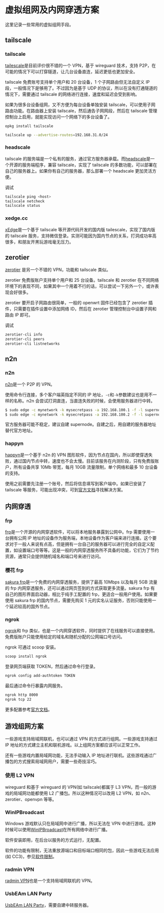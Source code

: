 # 虚拟组网及内网穿透方案

这里记录一些常用的虚拟组网手段。

## tailscale

### tailscale

[tailescale](https://tailscale.com)是目前评价很不错的一个 VPN，基于 wireguard 技术，支持 P2P，在可能的情况下可以打穿隧道，让几台设备直连，延迟更低也更加安全。

tailscale 免费账号支持单个用户和 20 台设备，1 个子网路由但无法自定义 IP 段，一般情况下是够用了。不过因为是基于 UDP 的协议，所以在没有打通隧道的情况下，需要通过 tailscale 的网络进行连接，速度和延迟会受到影响。

如果为很多台设备组网，又不方便为每台设备单独安装 tailscale，可以使用子网路由功能。在路由器上安装 tailscale，然后通告子网网段，然后在 tailscale 管理控制台上启用，就能实现访问一个网络下的多台设备了。

```sh
opkg install tailscale

tailscale up --advertise-routes=192.168.31.0/24
```

### headscale

tailscale 的服务端是一个私有的服务，通过官方服务器承载。而[headscale](https://github.com/juanfont/headscale)是一个开源的服务端程序，兼容 tailscale，实现了 tailscale 的多数功能，可以部署在自己的服务器上。如果你有自己的服务器，那么部署一个 headscale 更加灵活方便。

调试

```sh
tailscale ping <host>
tailscale netcheck
tailscale status
```

### xedge.cc

[xEdge](https://xedge.cc)是一个基于 tailscale 等开源代码开发的国内版 tailescale，实现了国内版的 tailscale 服务，支持微信登录。实测可能因为国内节点的关系，打洞成功率高很多，和朋友开黑玩游戏毫无压力。

## zerotier

[zerotier](https://www.zerotier.com) 是另一个不错的 VPN，功能和 tailscale 类似。

zerotier 免费版账户支持单个用户和 25 台设备。tailscale 和 zerotier 在不同网络环境下的表现不同，如果其中一个用着不行的话，可以尝试一下另外一个，或许表现会好很多。

zerotier 要开启子网路由很简单，一般的 openwrt 固件已经包含了 zerotier 插件，只需要在插件设置中添加网络 ID，然后在 zerotier 管理控制台中设置子网和路由 IP 即可。

调试

```sh
zerotier-cli info
zerotier-cli peers
zerotier-cli listnetworks
```

## n2n

### n2n

[n2n](https://github.com/ntop/n2n)是一个 P2P 的 VPN。

使用命令行连接，多个客户端英指定不同的 IP 地址，`-c`和`-k`参数建议也是用不一样的名称。n2n 会尝试打洞直连，当直连失败的时候，会使用服务器进行中转。

```sh
$ sudo edge -c mynetwork -k mysecretpass -a 192.168.100.1 -f -l supernode.ntop.org:7777
$ sudo edge -c mynetwork -k mysecretpass -a 192.168.100.2 -f -l supernode.ntop.org:7777
```

官方服务器可能不稳定，建议自建 supernode。自建之后，用自建的服务器地址替代官方地址。

### happyn

[happyn](https://www.happyn.cn)是一个基于 n2n 的 VPN 图形软件，因为节点在国内，所以即使穿透失败，通过国内节点中转，速度也不会太慢。目前该服务在内测阶段，只有免费版账户，所有设备共享 10Mb 带宽，每月 10GB 流量限制，单个网络和最多 10 台设备的支持。

使用之前需要先注册一个账号，然后将信息填写到客户端中。如果已安装了 tailscale 等服务，可能出现冲突，可到[官方文档](https://happyncn.feishu.cn/wiki/wikcnxLh9x8jmgtRfTZYguwvfIf)寻找解决方案。

## 内网穿透

### frp

[frp](https://github.com/fatedier/frp)是一个开源的内网穿透软件，可以将本地服务暴露到公网中。frp 需要使用一台拥有公网 IP 地址的设备作为服务端，本地设备作为客户端来进行连接。这个要求对于一般人来说有点高，但是拥有一台自己的服务器可以进行完全的自定义配置，如设置端口号等等。这是一般的内网穿透服务所不具备的功能，它们为了节约资源，通常只会提供随机域名和端口号来进行访问。

### 樱花 frp

[sakura frp](https://www.natfrp.com)是一个免费的内网穿透服务，提供了最高 10Mbps 以及每月 5GB 流量的 frp 内网穿透服务，还可以通过网页签到的方式获取更多流量。sakura frp 有自己的图形界面启动器，相比于纯手工配置的 frp，更适合一般用户使用。如果要使用 sakura frp 的国内节点，需要先购买 1 元的实名认证服务，否则只能使用一个延迟较高的国外节点。

### ngrok

[ngrok](https://ngrok.com)和 frp 类似，也是一个内网穿透软件，同时提供了在线服务可以直接使用。免费版账户只能使用给定的域名和随机分配的公网端口号访问。

ngrok 可通过 scoop 安装。

```sh
scoop install ngrok
```

登录网页端获取 TOKEN，然后通过命令行登录。

```sh
ngrok config add-authtoken TOKEN
```

最后通过命令行暴露内网服务。

```sh
ngrok http 8000
ngrok tcp 22
```

更多配置参考[官方文档](https://ngrok.com/docs/)。

## 游戏组网方案

一些游戏支持局域网联机，也可以通过 VPN 的方式进行组网。一些游戏支持通过 IP 地址的方式建立主机和联机游戏。以上组网方案都应该可以正常工作。

还有一些游戏内置局域网功能，无法手动输入 IP 地址进行联机。这些游戏通过广播包的方式搜索局域网用户，需要一些奇技淫巧。

### 使用 L2 VPN

wireguard 和基于 wireguard 的 VPN(如 tailscale)都属于 L3 VPN，而一般的游戏的局域网功能都使用 L2 广播包。所以这种情况可以改用 L2 VPN，如 n2n、zerotier、openvpn 等等。

### WinIPBroadcast

Windows 游戏默认只在局域网中进行广播，所以无法在 VPN 中进行游戏。这种时候可以使用[WinIPBroadcast](https://github.com/dechamps/WinIPBroadcast)在所有网络中进行广播。

软件安装即用，在后台以服务的方式运行，无配置。

软件的功能有限制，无法重放源端口和目标端口相同的包，因此一些游戏无法应用(如 CC3)，参见[软件限制](https://github.com/dechamps/WinIPBroadcast#caveats--limitations)。

### radmin VPN

[radmin VPN](https://www.radmin-vpn.com)也是一个支持局域网联机的 VPN。

### UsbEAm LAN Party

[UsbEAm LAN Party](https://www.dogfight360.com/blog/1590/)，需要自建中转服务器。
